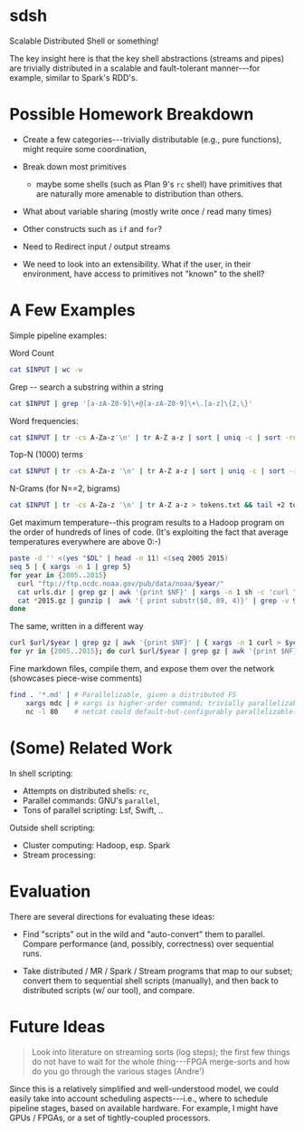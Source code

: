 # sdsh
Scalable Distributed Shell or something!

The key insight here is that the key shell abstractions (streams and pipes) are trivially distributed in a scalable and fault-tolerant manner---for example, similar to Spark's RDD's.

# Possible Homework Breakdown

* Create a few categories---trivially distributable (e.g., pure functions), might require some coordination, 

* Break down most primitives 

  * maybe some shells (such as Plan 9's `rc` shell) have primitives that are naturally more amenable to distribution than others.

* What about variable sharing (mostly write once / read many times)

* Other constructs such as `if` and `for`?

* Need to Redirect input / output streams

* We need to look into an extensibility. What if the user, in their environment, have access to primitives not "known" to the shell?

# A Few Examples

Simple pipeline examples:

Word Count
```bash
cat $INPUT | wc -w 
```

Grep -- search a substring within a string
```bash
cat $INPUT | grep '[a-zA-Z0-9]\+@[a-zA-Z0-9]\+\.[a-z]\{2,\}' 
```

Word frequencies:
```bash
cat $INPUT | tr -cs A-Za-z'\n' | tr A-Z a-z | sort | uniq -c | sort -rn | sed ${1}q
```

Top-N (1000) terms
```bash
cat $INPUT | tr -cs A-Za-z '\n' | tr A-Z a-z | sort | uniq -c | sort -rn | sed 1000q
```

N-Grams (for N==2, bigrams)
```bash
cat $INPUT | tr -cs A-Za-z '\n' | tr A-Z a-z > tokens.txt && tail +2 tokens.txt > next.txt && paste tokens.txt next.txt > bigrams.txt && cat bigrams.txt | sort | uniq > results
```

Get maximum temperature--this program results to a Hadoop program on the order of hundreds of lines of code.
(It's exploiting the fact that average temperatures everywhere are above 0:-)
```bash
paste -d '' <(yes "$DL" | head -n 11) <(seq 2005 2015)
seq 5 | { xargs -n 1 | grep 5}
for year in {2005..2015}
  curl "ftp://ftp.ncdc.noaa.gov/pub/data/noaa/$year/"
  cat urls.dir | grep gz | awk '{print $NF}' | xargs -n 1 sh -c 'curl "ftp://ftp.ncdc.noaa.gov/pub/data/noaa/2015/$0" > $0"'
  cat *2015.gz | gunzip |  awk '{ print substr($0, 89, 4)}' | grep -v 9999 | sort -rn | head
done
```

The same, written in a different way
```bash
curl $url/$year | grep gz | awk '{print $NF}' | { xargs -n 1 curl > $year }
for yr in {2005..2015}; do curl $url/$year | grep gz | awk '{print $NF}' | { xargs -n 1 | gunzip | awk '{print substr($0, 89, 4)}' | grep -v 9999 | sort -rn | head -n 1 | sed "s/^/$yr: /" } done
```

Fine markdown files, compile them, and expose them over the network
(showcases piece-wise comments)
```bash
find . '*.md' | # Parallelizable, given a distributed FS
    xargs mdc | # xargs is higher-order command; trivially parallelizable
    nc -l 80    # netcat could default-but-configurably parallelizable
```

# (Some) Related Work

In shell scripting:
* Attempts on distributed shells: `rc`, 
* Parallel commands: GNU's `parallel`, 
* Tons of parallel scripting: Lsf, Swift, ..

Outside shell scripting:
* Cluster computing: Hadoop, esp. Spark
* Stream processing:

# Evaluation

There are several directions for evaluating these ideas:

* Find  "scripts" out in the  wild and "auto-convert" them  to parallel. Compare
performance (and, possibly, correctness) over sequential runs.

*  Take distributed  / MR  / Spark  / Stream  programs that  map to  our subset;
convert  them  to  sequential  shell   scripts  (manually),  and  then  back  to
distributed scripts (w/ our tool), and compare.

# Future Ideas

> Look into literature  on streaming sorts (log steps); the  first few things do
> not have  to wait  for the whole  thing---FPGA merge-sorts and  how do  you go
> through the various stages
> (Andre')

Since this is a relatively simplified and well-understood model, we could easily
take into account scheduling aspects---i.e.,  where to schedule pipeline stages,
based on available hardware. For example, I might have GPUs / FPGAs, or a set of
tightly-coupled processors.
